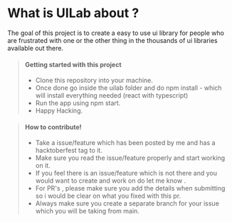 # What is UILab about ?
The goal of this project is to create a easy to use ui library for people who are frustrated with one or the other thing in the thousands of ui libraries available out there.


> #### Getting started with this project
> -  Clone this repository into your machine.
> -  Once done go inside the uilab folder and do npm install - which will install everything needed (react with typescript)
> -  Run the app using npm start.
> -  Happy Hacking.


> #### How to contribute!
>
> - Take a issue/feature which has been posted by me and has a hacktoberfest tag to it.
> - Make sure you read the issue/feature properly and start working on it.
> - If you feel there is an issue/feature which is not there and you would want to create and work on do let me know .
> - For PR's , please make sure you add the details when submitting so i would be clear on what you fixed with this pr.
> - Always make sure you create a separate branch for your issue which you will be taking from main.


